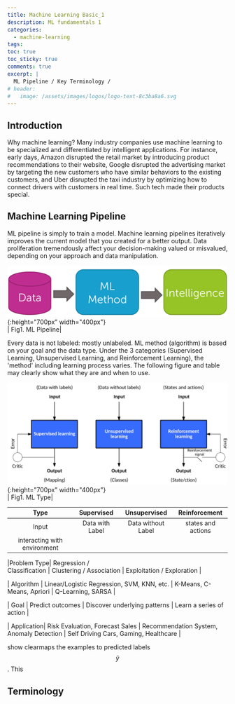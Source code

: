 ```yaml
---
title: Machine Learning Basic_1
description: ML fundamentals 1
categories:
  - machine-learning
tags:
toc: true
toc_sticky: true
comments: true
excerpt: |
  ML Pipeline / Key Terminology /
# header:
#   image: /assets/images/logos/logo-text-8c3ba8a6.svg
---
```


## Introduction

Why machine learning? Many industry companies use machine learning to be specialized and differentiated by intelligent applications. For instance, early days, Amazon disrupted the retail market by introducing product recommendations to their website, Google disrupted the advertising market by targeting the new customers who have similar behaviors to the existing customers, and Uber disrupted the taxi industry by optimizing how to connect drivers with customers in real time. Such tech made their products special.

## Machine Learning Pipeline

ML pipeline is simply to train a model. Machine learning pipelines iteratively improves the current model that you created for a better output. Data proliferation tremendously affect your decision-making valued or misvalued, depending on your approach and data manipulation.

![ML Pipeline](/assets/images/ml_basic1/pl.png){:height="700px" width="400px"}  
| Fig1. ML Pipeline|

Every data is not labeled: mostly unlabeled. ML method (algorithm) is based on your goal and the data type. Under the 3 categories (Supervised Learning, Unsupervised Learning, and Reinforcement Learning), the 'method' including learning process varies. The following figure and table may clearly show what they are and when to use.

![ML Type](/assets/images/ml_basic1/MLtype.png){:height="700px" width="400px"}  
| Fig1. ML Type|

| Type       |    Supervised    |   Unsupervised      |    Reinforcement       |
|:----------:|:----------------:|:-------------------:|:----------------------:|
| Input      |  Data with Label | Data without Label  |  states and actions
                                                   interacting with environment|

|Problem Type| Regression /     
               Classification   | Clustering /
                                  Association | Exploitation / Exploration |

| Algorithm  | Linear/Logistic Regression, SVM, KNN, etc. | K-Means,
C-Means, Apriori | Q-Learning, SARSA |

| Goal       | Predict outcomes   | Discover underlying patterns | Learn a series of action |

| Application| Risk Evaluation, Forecast Sales | Recommendation System, Anomaly Detection | Self Driving Cars, Gaming, Healthcare |

show clearmaps the examples to predicted labels $$\hat y$$. This




## Terminology
